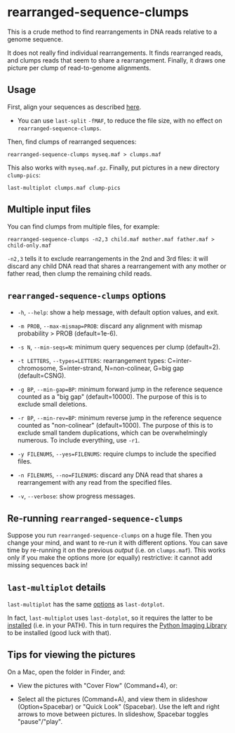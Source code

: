 # rearranged-sequence-clumps

This is a crude method to find rearrangements in DNA reads relative to
a genome sequence.

It does not really find individual rearrangements.  It finds
rearranged reads, and clumps reads that seem to share a rearrangement.
Finally, it draws one picture per clump of read-to-genome alignments.

## Usage

First, align your sequences as described
[here](https://github.com/mcfrith/last-rna/blob/master/last-long-reads.md).

* You can use `last-split` `-fMAF`, to reduce the file size, with no
  effect on `rearranged-sequence-clumps`.

Then, find clumps of rearranged sequences:

    rearranged-sequence-clumps myseq.maf > clumps.maf

This also works with `myseq.maf.gz`.  Finally, put pictures in a new
directory `clump-pics`:

    last-multiplot clumps.maf clump-pics

## Multiple input files

You can find clumps from multiple files, for example:

    rearranged-sequence-clumps -n2,3 child.maf mother.maf father.maf > child-only.maf

`-n2,3` tells it to exclude rearrangements in the 2nd and 3rd files:
it will discard any child DNA read that shares a rearrangement with
any mother or father read, then clump the remaining child reads.

## `rearranged-sequence-clumps` options

- `-h`, `--help`: show a help message, with default option values, and
  exit.

- `-m PROB`, `--max-mismap=PROB`: discard any alignment with mismap
  probability > PROB (default=1e-6).

- `-s N`, `--min-seqs=N`: minimum query sequences per clump
  (default=2).

- `-t LETTERS`, `--types=LETTERS`: rearrangement types:
  C=inter-chromosome, S=inter-strand, N=non-colinear, G=big gap
  (default=CSNG).

- `-g BP`, `--min-gap=BP`: minimum forward jump in the reference
  sequence counted as a "big gap" (default=10000).  The purpose of
  this is to exclude small deletions.

- `-r BP`, `--min-rev=BP`: minimum reverse jump in the reference
  sequence counted as "non-colinear" (default=1000).  The purpose of
  this is to exclude small tandem duplications, which can be
  overwhelmingly numerous.  To include everything, use `-r1`.

- `-y FILENUMS`, `--yes=FILENUMS`: require clumps to include the
  specified files.

- `-n FILENUMS`, `--no=FILENUMS`: discard any DNA read that shares a
  rearrangement with any read from the specified files.

- `-v`, `--verbose`: show progress messages.

## Re-running `rearranged-sequence-clumps`

Suppose you run `rearranged-sequence-clumps` on a huge file.  Then you
change your mind, and want to re-run it with different options.  You
can save time by re-running it on the previous *output* (i.e. on
`clumps.maf`).  This works only if you make the options more (or
equally) restrictive: it cannot add missing sequences back in!

## `last-multiplot` details

`last-multiplot` has the same
[options](http://last.cbrc.jp/doc/last-dotplot.html) as
`last-dotplot`.

In fact, `last-multiplot` uses `last-dotplot`, so it requires the
latter to be [installed](http://last.cbrc.jp/doc/last.html) (i.e. in
your PATH).  This in turn requires the [Python Imaging
Library](https://pillow.readthedocs.io/) to be installed (good luck
with that).

## Tips for viewing the pictures

On a Mac, open the folder in Finder, and:

* View the pictures with "Cover Flow" (Command+4), or:

* Select all the pictures (Command+A), and view them in slideshow
  (Option+Spacebar) or "Quick Look" (Spacebar).  Use the left and
  right arrows to move between pictures.  In slideshow, Spacebar
  toggles "pause"/"play".
